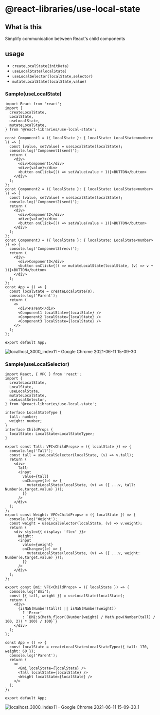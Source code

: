 # @react-libraries/use-local-state

## What is this

Simplify communication between React's child components

## usage

- `createLocalState(initData)`
- `useLocalState(localState)`
- `useLocalSelector(localState,selector)`
- `mutateLocalState(localState,value)`

### Sample(useLocalState)

```tsx
import React from 'react';
import {
  createLocalState,
  LocalState,
  useLocalState,
  mutateLocalState,
} from '@react-libraries/use-local-state';

const Component1 = ({ localState }: { localState: LocalState<number> }) => {
  const [value, setValue] = useLocalState(localState);
  console.log('Component1(send)');
  return (
    <div>
      <div>Component1</div>
      <div>{value}</div>
      <button onClick={() => setValue(value + 1)}>BUTTON</button>
    </div>
  );
};
const Component2 = ({ localState }: { localState: LocalState<number> }) => {
  const [value, setValue] = useLocalState(localState);
  console.log('Component2(send)');
  return (
    <div>
      <div>Component2</div>
      <div>{value}</div>
      <button onClick={() => setValue(value + 1)}>BUTTON</button>
    </div>
  );
};
const Component3 = ({ localState }: { localState: LocalState<number> }) => {
  console.log('Component3(recv)');
  return (
    <div>
      <div>Component3</div>
      <button onClick={() => mutateLocalState(localState, (v) => v + 1)}>BUTTON</button>
    </div>
  );
};
const App = () => {
  const localState = createLocalState(0);
  console.log('Parent');
  return (
    <>
      <div>Parent</div>
      <Component1 localState={localState} />
      <Component2 localState={localState} />
      <Component3 localState={localState} />
    </>
  );
};

export default App;
```

![localhost_3000_index11 - Google Chrome 2021-06-11 15-09-30](https://user-images.githubusercontent.com/54426986/121656499-8223d600-cada-11eb-9332-13042658799a.gif)

### Sample(useLocalSelector)

```tsx
import React, { VFC } from 'react';
import {
  createLocalState,
  LocalState,
  useLocalState,
  mutateLocalState,
  useLocalSelector,
} from '@react-libraries/use-local-state';

interface LocalStateType {
  tall: number;
  weight: number;
}
interface ChildProps {
  localState: LocalState<LocalStateType>;
}

export const Tall: VFC<ChildProps> = ({ localState }) => {
  console.log('Tall');
  const tall = useLocalSelector(localState, (v) => v.tall);
  return (
    <div>
      Tall:
      <input
        value={tall}
        onChange={(e) => {
          mutateLocalState(localState, (v) => ({ ...v, tall: Number(e.target.value) }));
        }}
      />
    </div>
  );
};
export const Weight: VFC<ChildProps> = ({ localState }) => {
  console.log('Weight');
  const weight = useLocalSelector(localState, (v) => v.weight);
  return (
    <div style={{ display: 'flex' }}>
      Weight:
      <input
        value={weight}
        onChange={(e) => {
          mutateLocalState(localState, (v) => ({ ...v, weight: Number(e.target.value) }));
        }}
      />
    </div>
  );
};

export const Bmi: VFC<ChildProps> = ({ localState }) => {
  console.log('Bmi');
  const [{ tall, weight }] = useLocalState(localState);
  return (
    <div>
      {isNaN(Number(tall)) || isNaN(Number(weight))
        ? 'Error'
        : `BMI:${Math.floor((Number(weight) / Math.pow(Number(tall) / 100, 2)) * 100) / 100}`}
    </div>
  );
};

const App = () => {
  const localState = createLocalState<LocalStateType>({ tall: 170, weight: 60 });
  console.log('Parent');
  return (
    <>
      <Bmi localState={localState} />
      <Tall localState={localState} />
      <Weight localState={localState} />
    </>
  );
};

export default App;
```

![localhost_3000_index11 - Google Chrome 2021-06-11 15-09-30_1](https://user-images.githubusercontent.com/54426986/121656601-9cf64a80-cada-11eb-996f-37fe764feaea.gif)



